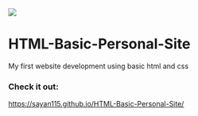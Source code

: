 <img src="https://user-images.githubusercontent.com/73097560/115834477-dbab4500-a447-11eb-908a-139a6edaec5c.gif">

# HTML-Basic-Personal-Site
My first website development using basic html and css

### Check it out: 
https://sayan115.github.io/HTML-Basic-Personal-Site/
